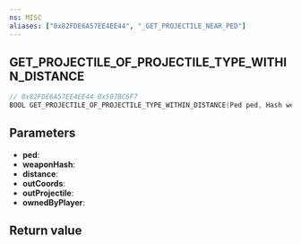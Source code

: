 ```yaml
---
ns: MISC
aliases: ["0x82FDE6A57EE4EE44", "_GET_PROJECTILE_NEAR_PED"]
---
```

## GET_PROJECTILE_OF_PROJECTILE_TYPE_WITHIN_DISTANCE

```c
// 0x82FDE6A57EE4EE44 0x507BC6F7
BOOL GET_PROJECTILE_OF_PROJECTILE_TYPE_WITHIN_DISTANCE(Ped ped, Hash weaponHash, float distance, Vector3* outCoords, Object* outProjectile, BOOL ownedByPlayer);
```


## Parameters
* **ped**: 
* **weaponHash**: 
* **distance**: 
* **outCoords**: 
* **outProjectile**: 
* **ownedByPlayer**: 

## Return value
